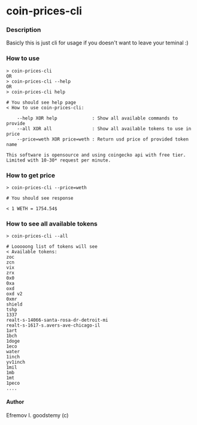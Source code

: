 # coin-prices-cli

### Description
Basicly this is just cli for usage if you doesn't want to leave your teminal :)

### How to use
```
> coin-prices-cli
OR
> coin-prices-cli --help
OR
> coin-prices-cli help

# You should see help page
< How to use coin-prices-cli:

    --help XOR help             : Show all available commands to provide
    --all XOR all               : Show all available tokens to use in price
    --price=weth XOR price=weth : Return usd price of provided token name

This software is opensource and using coingecko api with free tier. Limited with 10-30* request per minute.
```

### How to get price
```
> coin-prices-cli --price=weth

# You should see response

< 1 WETH = 1754.54$
```

### How to see all available tokens
```
> coin-prices-cli --all

# Looooong list of tokens will see
< Available tokens:
zoc
zcn
vix
zrx
0x0
0xa
oxd
oxd v2
0xmr
shield
tshp
1337
realt-s-14066-santa-rosa-dr-detroit-mi
realt-s-1617-s.avers-ave-chicago-il
1art
1bch
1doge
1eco
water
1inch
yv1inch
1mil
1mb
1mt
1peco
....
```

#### Author
Efremov I. goodstemy (c)